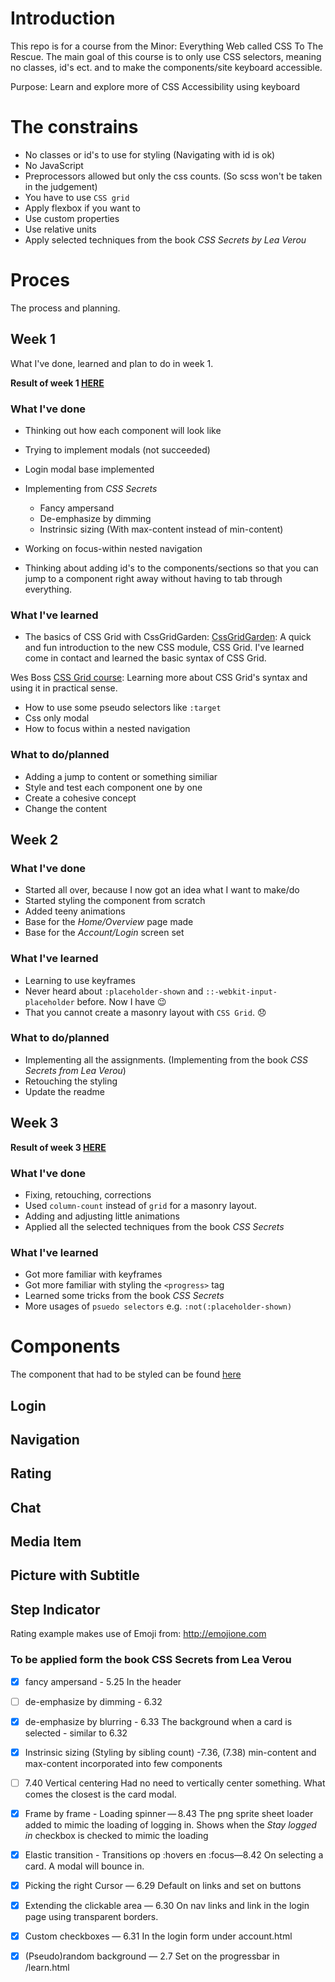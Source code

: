 # Introduction
This repo is for a course from the Minor: Everything Web called CSS To The Rescue.
The main goal of this course is to only use CSS selectors, meaning no classes, id's ect. and to make the components/site keyboard accessible.


Purpose:
Learn and explore more of CSS
Accessibility using keyboard

# The constrains
- No classes or id's to use for styling (Navigating with id  is ok)
- No JavaScript
- Preprocessors allowed but only the css counts. (So scss won't be taken in the judgement)
- You have to use `CSS grid`
- Apply flexbox if you want to
- Use custom properties
- Use relative units
- Apply selected techniques from the book *CSS Secrets by Lea Verou*

# Proces
The process and planning.


## Week 1
What I've done, learned and plan to do in week 1.

**Result of week 1 [HERE](https://kyunwang.github.io/hva-css-minor/week1/)**

### What I've done
- Thinking out how each component will look like

- Trying to implement modals (not succeeded)
- Login modal base implemented

- Implementing from *CSS Secrets*
	- Fancy ampersand
	- De-emphasize by dimming
	- Instrinsic sizing (With max-content instead of min-content)

- Working on focus-within nested navigation

- Thinking about adding id's to the components/sections so that you can jump to a component right away without having to tab through everything.

### What I've learned
- The basics of CSS Grid with CssGridGarden:
[CssGridGarden](http://cssgridgarden.com/):
A quick and fun introduction to the new CSS module, CSS Grid. I've learned come in contact and learned the basic syntax of CSS Grid.

Wes Boss [CSS Grid course](https://cssgrid.io):
Learning more about CSS Grid's syntax and using it in practical sense.

- How to use some pseudo selectors like `:target`
- Css only modal
- How to focus within a nested navigation

### What to do/planned
- Adding a jump to content or something similiar
- Style and test each component one by one
- Create a cohesive concept
- Change the content

## Week 2
### What I've done
- Started all over, because I now got an idea what I want to make/do
- Started styling the component from scratch
- Added teeny animations
- Base for the *Home/Overview* page made
- Base for the *Account/Login* screen set

### What I've learned
- Learning to use keyframes
- Never heard about `:placeholder-shown` and `::-webkit-input-placeholder` before. Now I have 😉
- That you cannot create a masonry layout with `CSS Grid`. 😞

### What to do/planned
- Implementing all the assignments. (Implementing from the book *CSS Secrets from Lea Verou*)
- Retouching the styling
- Update the readme

## Week 3
**Result of week 3 [HERE](https://kyunwang.github.io/hva-css-minor/app/)**

### What I've done
- Fixing, retouching, corrections
- Used `column-count` instead of `grid` for a masonry layout.
- Adding and adjusting little animations
- Applied all the selected techniques from the book *CSS Secrets*

### What I've learned
- Got more familiar with keyframes
- Got more familiar with styling the `<progress>` tag
- Learned some tricks from the book *CSS Secrets*
- More usages of `psuedo selectors` e.g. `:not(:placeholder-shown)`

# Components
The component that had to be styled can be found [here](https://github.com/kyunwang/hva-css-minor/tree/master/components)

## Login
## Navigation
## Rating
## Chat
## Media Item
## Picture with Subtitle
## Step Indicator

Rating example makes use of Emoji from: http://emojione.com

### To be applied form the book **CSS Secrets from Lea Verou**

- [x] fancy ampersand - 5.25
In the header
- [ ] de-emphasize by dimming - 6.32
- [x] de-emphasize by blurring - 6.33 
The background when a card is selected - similar to 6.32
- [x] Instrinsic sizing (Styling by sibling count) -7.36, (7.38)
min-content and max-content incorporated into few components
- [ ] 7.40 Vertical centering
Had no need to vertically center something. What comes the closest is the card modal.

- [x] Frame by frame - Loading spinner — 8.43
The png sprite sheet loader added to mimic the loading of logging in. Shows when the *Stay logged in* checkbox is checked to mimic the loading
- [x] Elastic transition - Transitions op :hovers en :focus—8.42
On selecting a card. A modal will bounce in.
- [x] Picking the right Cursor — 6.29
Default on links and set on buttons
- [x] Extending the clickable area — 6.30
On nav links and link in the login page using transparent borders.
- [x] Custom checkboxes — 6.31
In the login form under account.html
- [x] (Pseudo)random background — 2.7
Set on the progressbar in /learn.html
